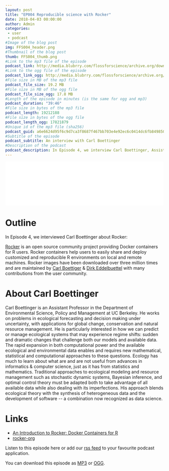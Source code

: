 ```yaml
---
layout: post
title: "EP004 Reproducible science with Rocker"
date: 2018-04-03 00:00:00
author: Admin
categories: 
 - user
 - podcast
#Image of the blog post
img: FFS004_header.png
#Thumbnail of the blog post
thumb: FFS004_thumb.png
#Link to the mp3 file of the episode
podcast_link: http://media.blubrry.com/flossforscience/archive.org/download/FLOSSforscienceEP004/FLOSSforscience%20EP%20004.mp3
#Link to the ogg file of the episode
podcast_link_ogg: http://media.blubrry.com/flossforscience/archive.org/download/FLOSSforscienceEP004/FLOSSforscience%20EP%20004.ogg
#File size in MB of the mp3 file
podcast_file_size: 19.2 MB
#File size in MB of the ogg file
podcast_file_size_ogg: 17.8 MB
#Length of the episode in minutes (is the same for ogg and mp3)
podcast_duration: "39:46"
#File size in bytes of the mp3 file
podcast_length: 19212188
#File size in bytes of the ogg file
podcast_length_ogg: 17821879
#Unique id of the mp3 file (sha256)
podcast_guid: a6e6624d95f6c9d7ca3f8687f467bb703e4e92ec6c0414dc6fb849850f302292
#Subtitle of the episode 
podcast_subtitle: An interview with Carl Boettinger
#Description of the podcast
podcast_description: In Episode 4, we interview Carl Boettinger, Assistant Professor in the Department of Environmental Science, Policy and Management at UC Berkeley. He introduces us to his work on ecological forecasting and decision making under uncertainty, with applications for global change, conservation and natural resource management. He presents to us the Rocker project and how it helps scientists produce reproducible science. Finally, we discuss with him about his view regarding FLOSS in science.
---
```


<iframe src="//player.blubrry.com/id/32908358/#time-0&darkOrLight-Light&shownotes-000000&shownotesBackground-f68a1d&download-ffffff&downloadBackground-384452&subscribe-ffffff&subscribeBackground-f68a1d&share-ffffff&shareBackground-384452" scrolling="no" width="100%" height="138px" frameborder="0"></iframe>

# Outline

In Episode 4, we interviewed Carl Boettinger about Rocker:

[Rocker](https://rocker-project.org) is an open source community project providing Docker containers for R users.  Rocker containers help users to easily share and deploy customized and reproducible R environments on local and remote machines.  Rocker images have been downloaded over three million times and are maintained by [Carl Boettiger](https://twitter.com/cboettig) & [Dirk Eddelbuettel](https://twitter.com/eddelbuettel) with many contributions from the user community.

# About Carl Boettinger

Carl Boettinger is an Assistant Professor in the Department of Environmental Science, Policy and Management at UC Berkeley. He works on problems in ecological forecasting and decision making under uncertainty, with applications for global change, conservation and natural resource management. He is particularly interested in how we can predict or manage ecological systems that may experience regime shifts: sudden and dramatic changes that challenge both our models and available data. The rapid expansion in both computational power and the available ecological and environmental data enables and requires new mathematical, statistical and computational approaches to these questions. Ecology has much to learn about what are and are not useful from advances in informatics & computer science, just as it has from statistics and mathematics. Traditional approaches to ecological modeling and resource management such as stochastic dynamic systems, Bayesian inference, and optimal control theory must be adapted both to take advantage of all available data while also dealing with its imperfections. His approach blends ecological theory with the synthesis of heterogeneous data and the development of software -- a combination now recognized as data science.

# Links
* [An Introduction to Rocker: Docker Containers for R](https://arxiv.org/abs/1710.03675)
* [rocker-org](https://github.com/rocker-org)


Listen to this episode here or add our [rss feed](https://flossforscience.github.io/feed.xml) to your favourite podcast application. 

You can download this episode as [MP3](http://media.blubrry.com/flossforscience/archive.org/download/FLOSSforscienceEP004/FLOSSforscience%20EP%20004.mp3) or [OGG](http://media.blubrry.com/flossforscience/archive.org/download/FLOSSforscienceEP004/FLOSSforscience%20EP%20004.ogg). 
